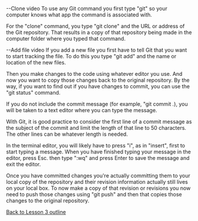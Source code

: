 --Clone video
To use any Git command you first type "git" so your computer knows what app the command is associated with.

For the "clone" command, you type "git clone" and the URL or address of the Git repository. That results in a copy of that repository being made in the computer folder where you typed that command.


--Add file video
If you add a new file you first have to tell Git that you want to start tracking the file. To do this you type "git add" and the name or location of the new files.

Then you make changes to the code using whatever editor you use. And now you want to copy those changes back to the original repository. By the way, if you want to find out if you have changes to commit, you can use the "git status" command.

If you do not include the commit message (for example, "git commit *.*), you will be taken to a text editor where you can type the message.

With Git, it is good practice to consider the first line of a commit message as the subject of the commit and limit the length of that line to 50 characters. The other lines can be whatever length is needed.

In the terminal editor, you will likely have to press "i", as in "insert", first to start typing a message. When you have finished typing your message in the editor, press Esc. then type ":wq" and press Enter to save the message and exit the editor.

Once you have committed changes you're actually committing them to your local copy of the repository and their revision information actually still lives on your local box. To now make a copy of that revision or revisions you now need to push those changes using "git push" and then that copies those changes to the original repository.

[Back to Lesson 3 outline](https://github.com/live-and-learn/git-learning/tree/master/lesson-3 "Back to lesson 3 outline")